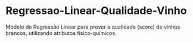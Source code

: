 # Regressao-Linear-Qualidade-Vinho
Modelo de Regressão Linear para prever a qualidade (score) de vinhos brancos, utilizando atributos físico-químicos.
